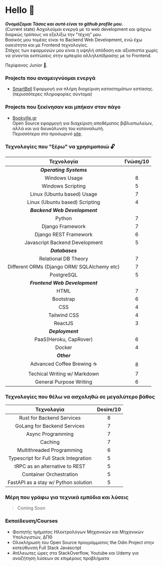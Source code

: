 # Hello 👋

***Ονομάζομαι Τάσος και αυτό είναι το github profile μου.***    
(Current state) Ασχολούμαι ενεργά με το web development και ψάχνω διαρκώς τρόπους να εξελίξω την "τέχνη" μου.  
Βασικός μου τομέας είναι το Backend Web Development, ενώ έχω οικειότητα και με Frontend τεχνολογίες.  
Στόχος των εφαρμογών μου είναι η υψηλή απόδοση και αξιοπιστία χωρίς να γίνονται εκπτώσεις στην εμπειρία αλληλεπίδρασης με το Frontend.  
  
Περίφανος Junior 💪.

### Projects που αναμειγνύομαι ενεργά
- [SmartBell]() 
Εφαρμογή για πλήρη διαχείριση καταστημάτων εστίασης.  
(περισσότερες πληροφορίες σύντομα)  

### Projects που ξεκίνησαν και μπήκαν στον πάγο
- [Bookville.gr](https://github.com/antsinar/bookville_gr/tree/coming-soon)  
Open Source εφαρμογή για διαχείριση αποθέματος βιβλιοπωλείων, αλλά και για διευκόλυνση του καταναλωτή.  
Περισσότερα στο προσωρινό [site](https://bookville.gr).  

### Τεχνολογίες που "ξέρω" να χρησιμοποιώ 🔓

| Τεχνολογία | Γνώση/10 |
| :---: | :---: |
|***Operating Systems***||
| Windows Usage | 8 |
| Windows Scripting | 5 |
| Linux (Ubuntu based) Usage | 7 |
| Linux (Ubuntu based) Scripting | 4 |
| ***Backend Web Development*** ||
| Python | 7 |
| Django Framework | 7 |
| Django REST Framework | 6 |
| Javascript Backend Development | 5 |
| ***Databases*** ||
| Relational DB Theory | 7 |
| Different ORMs (Django ORM/ SQLAlchemy etc) | 7 |
| PostgreSQL | 5 |
| ***Frontend Web Development*** ||
| HTML | 7 |
| Bootstrap | 6 |
| CSS | 4 |
| Tailwind CSS | 4 |
| ReactJS | 3 |
| ***Deployment*** ||
| PaaS(Heroku, CapRover) | 6 |
| Docker | 4 |
| ***Other*** ||
| Advanced Coffee Brewing ☕ | 8 |
| Techical Writing w/ Markdown | 7 |
| General Purpose Writing | 6 |


### Τεχνολογίες που θέλω να ασχοληθώ σε μεγαλύτερο βάθος
| Τεχνολογία | Desire/10 |
| :---: | :---: |
| Rust for Backend Services | 8 |
| GoLang for Backend Services | 7 |
| Async Programming | 7 |
| Caching | 7 |
| Multithreaded Programming | 6 |
| Typescript for Full Stack Integration | 5 |
| tRPC as an alternative to REST | 5 |
| Container Orchestration | 5 |
| FastAPI as a stay w/ Python solution | 5 |

### Μέρη που γράφω για τεχνικά εμπόδια και λύσεις
> Coming Soon

### Εκπαίδευση/Courses
- Φοιτητής τμήματος Ηλεκτρολόγων Μηχανικών και Μηχανικών Υπολογιστών, ΔΠΘ
- Ολοκλήρωση του Open Source προγράμματος the Odin Project στην κατεύθυνση Full Stack Javascript
- Ατέλειωτες ώρες στα StackOverflow, Youtube και Udemy για αναζήτηση λύσεων σε επιμέρους προβλήματα
